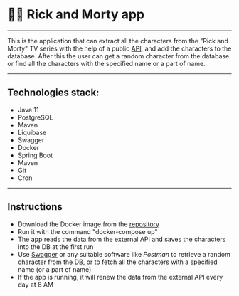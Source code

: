 # 👴👦 Rick and Morty app
___
This is the application that can extract all the characters from the "Rick and Morty" TV series with the help of a public [API](https://rickandmortyapi.com/api/character), and add the characters to the database. After this the user can get a random character from the database or find all the characters with the specified name or a part of name.
___
## Technologies stack:
- Java 11
- PostgreSQL
- Maven
- Liquibase
- Swagger
- Docker
- Spring Boot
- Maven
- Git
- Cron
___
## Instructions
- Download the Docker image from the [repository](https://hub.docker.com/r/maksymbolotin/rick-and-morty-app)
- Run it with the command "docker-compose up"
- The app reads the data from the external API and saves the characters into the DB at the first run
- Use [Swagger](http://localhost:6868/swagger-ui/#) or any suitable software like _Postman_ to retrieve a random character from the DB, or to fetch all the characters with a specified name (or a part of name)
- If the app is running, it will renew the data from the external API every day at 8 AM